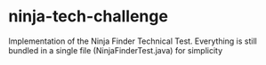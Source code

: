 # ninja-tech-challenge

Implementation of the Ninja Finder Technical Test. Everything is still bundled in a single file (NinjaFinderTest.java) for simplicity
